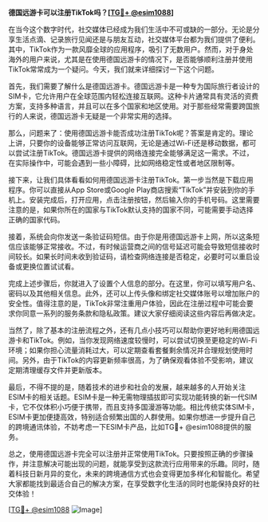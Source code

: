 **德国远游卡可以注册TikTok吗？[[TG💪+ @esim1088](https://t.me/s/esim1088)]**

在当今这个数字时代，社交媒体已经成为我们生活中不可或缺的一部分。无论是分享生活点滴、记录旅行见闻还是与朋友互动，社交媒体平台都为我们提供了便利。其中，TikTok作为一款风靡全球的应用程序，吸引了无数用户。然而，对于身处海外的用户来说，尤其是在使用德国远游卡的情况下，是否能够顺利注册并使用TikTok常常成为一个疑问。今天，我们就来详细探讨一下这个问题。

首先，我们需要了解什么是德国远游卡。德国远游卡是一种专为国际旅行者设计的SIM卡，它允许用户在全球范围内轻松连接互联网。这种卡片通常具有灵活的资费方案，支持多种语言，并且可以在多个国家和地区使用。对于那些经常需要跨国旅行的人来说，德国远游卡无疑是一个非常实用的选择。

那么，问题来了：使用德国远游卡能否成功注册TikTok呢？答案是肯定的。理论上讲，只要你的设备能够正常访问互联网，无论是通过Wi-Fi还是移动数据，都可以尝试注册TikTok。德国远游卡提供的网络连接完全能够满足这一需求。不过，在实际操作中，可能会遇到一些小障碍，比如网络稳定性或者地区限制等。

接下来，让我们具体看看如何用德国远游卡注册TikTok。第一步当然是下载应用程序。你可以直接从App Store或Google Play商店搜索“TikTok”并安装到你的手机上。安装完成后，打开应用，点击注册按钮，然后输入你的手机号码。这里需要注意的是，如果你所在的国家与TikTok默认支持的国家不同，可能需要手动选择正确的国家代码。

接着，系统会向你发送一条验证码短信。由于你是用德国远游卡上网，所以这条短信应该能够正常接收。不过，有时候运营商之间的信号延迟可能会导致短信接收时间较长。如果长时间未收到验证码，请检查网络连接是否稳定，必要时可以重启设备或更换位置试试看。

完成上述步骤后，你就进入了设置个人信息的部分。在这里，你可以填写用户名、密码以及其他相关信息。此外，还可以上传头像和绑定社交媒体账号以增加账户的安全性。值得注意的是，TikTok非常注重用户体验，因此在注册过程中可能会要求你同意一系列的服务条款和隐私政策。建议大家仔细阅读这些内容后再做决定。

当然了，除了基本的注册流程之外，还有几点小技巧可以帮助你更好地利用德国远游卡和TikTok。例如，当你发现网络速度较慢时，可以尝试切换至更稳定的Wi-Fi环境；如果你担心流量消耗过大，可以定期查看套餐剩余情况并合理规划使用时间。另外，由于TikTok的内容更新频率很高，为了确保观看体验不受影响，建议定期清理缓存文件并更新版本。

最后，不得不提的是，随着技术的进步和社会的发展，越来越多的人开始关注ESIM卡的相关话题。ESIM卡是一种无需物理插拔即可实现功能转换的新一代SIM卡，它不仅体积小巧便于携带，而且支持多国漫游等功能。相比传统实体SIM卡，ESIM卡更加便捷高效，特别适合频繁出国的人群使用。如果你想进一步提升自己的跨境通讯体验，不妨考虑一下ESIM卡产品，比如TG💪+ @esim1088提供的服务。

总之，使用德国远游卡完全可以注册并正常使用TikTok。只要按照正确的步骤操作，并注意解决可能出现的问题，就能享受到这款流行应用带来的乐趣。同时，随着科技日新月异的变化，未来的跨境通信方式也会变得更加多样化和智能化。希望大家都能找到最适合自己的解决方案，在享受数字化生活的同时也能保持良好的社交体验！

[[TG💪+ @esim1088](https://t.me/s/esim1088) ![Image](https://i.postimg.cc/4NQfJmqS/Snipaste-2025-05-13-00-14-12.png)]